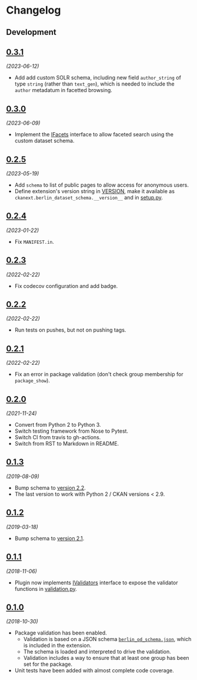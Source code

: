 # Changelog

## Development

## [0.3.1](https://github.com/berlinonline/ckanext-berlin_dataset_schema/releases/tag/0.3.1)

_(2023-06-12)_

- Add add custom SOLR schema, including new field `author_string` of type `string` (rather than `text_gen`), which is needed to include the `author` metadatum in facetted browsing.

## [0.3.0](https://github.com/berlinonline/ckanext-berlin_dataset_schema/releases/tag/0.3.0)

_(2023-06-09)_

- Implement the [IFacets](https://docs.ckan.org/en/latest/extensions/plugin-interfaces.html#ckan.plugins.interfaces.IFacets) interface to allow faceted search using the custom dataset schema.

## [0.2.5](https://github.com/berlinonline/ckanext-berlin_dataset_schema/releases/tag/0.2.5)

_(2023-05-19)_

- Add `schema` to list of public pages to allow access for anonymous users.
- Define extension's version string in [VERSION](VERSION), make it available as `ckanext.berlin_dataset_schema.__version__` and in [setup.py](setup.py).

## [0.2.4](https://github.com/berlinonline/ckanext-berlin_dataset_schema/releases/tag/0.2.4)

_(2023-01-22)_

- Fix `MANIFEST.in`.

## [0.2.3](https://github.com/berlinonline/ckanext-berlin_dataset_schema/releases/tag/0.2.3)

_(2022-02-22)_

- Fix codecov configuration and add badge.

## [0.2.2](https://github.com/berlinonline/ckanext-berlin_dataset_schema/releases/tag/0.2.2)

_(2022-02-22)_

- Run tests on pushes, but not on pushing tags.

## [0.2.1](https://github.com/berlinonline/ckanext-berlin_dataset_schema/releases/tag/0.2.1)

_(2022-02-22)_

- Fix an error in package validation (don't check group membership for `package_show`).

## [0.2.0](https://github.com/berlinonline/ckanext-berlin_dataset_schema/releases/tag/0.2.0)

_(2021-11-24)_

- Convert from Python 2 to Python 3.
- Switch testing framework from Nose to Pytest.
- Switch CI from travis to gh-actions.
- Switch from RST to Markdown in README.

## [0.1.3](https://github.com/berlinonline/ckanext-berlin_dataset_schema/releases/tag/0.1.3)

_(2019-08-09)_

- Bump schema to [version 2.2](https://github.com/berlinonline/berlin_od_schema/tree/2.2).
- The last version to work with Python 2 / CKAN versions < 2.9.

## [0.1.2](https://github.com/berlinonline/ckanext-berlin_dataset_schema/releases/tag/0.1.2)

_(2019-03-18)_

- Bump schema to [version 2.1](https://github.com/berlinonline/berlin_od_schema/tree/2.1).

## [0.1.1](https://github.com/berlinonline/ckanext-berlin_dataset_schema/releases/tag/0.1.1)

_(2018-11-06)_

- Plugin now implements [IValidators](https://docs.ckan.org/en/latest/extensions/plugin-interfaces.html#ckan.plugins.interfaces.IValidators) interface to expose the validator functions in [validation.py](ckanext/berlin_dataset_schema/validation.py).

## [0.1.0](https://github.com/berlinonline/ckanext-berlin_dataset_schema/releases/tag/0.1.0)

_(2018-10-30)_

- Package validation has been enabled.
    - Validation is based on a JSON schema [`berlin_od_schema.json`](ckanext/berlin_dataset_schema/public/schema/berlin_od_schema.json), which is included in the extension.
    - The schema is loaded and interpreted to drive the validation.
    - Validation includes a way to ensure that at least one group has been set for the package.
- Unit tests have been added with almost complete code coverage.